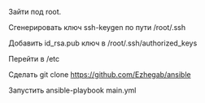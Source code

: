 Зайти под root. 

Сгенерировать ключ ssh-keygen по пути /root/.ssh

Добавить id_rsa.pub ключ в /root/.ssh/authorized_keys

Перейти в /etc

Сделать git clone https://github.com/Ezhegab/ansible

Запустить ansible-playbook main.yml
